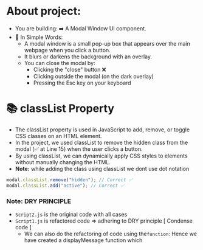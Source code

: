 # About project:

- You are building: ➡️ A Modal Window UI component.
- 💬 In Simple Words:
  - A modal window is a small pop-up box that appears over the main webpage when you click a button.
  - It blurs or darkens the background with an overlay.
  - You can close the modal by:
    - Clicking the "close" button ❌
    - Clicking outside the modal (on the dark overlay)
    - Pressing the Esc key on your keyboard

# 📚 classList Property

- The classList property is used in JavaScript to add, remove, or toggle CSS classes on an HTML element.
- In the project, we used classList to remove the hidden class from the modal (✅ at Line 15) when the user clicks a button.
- By using classList, we can dynamically apply CSS styles to elements without manually changing the HTML.
- **Note:** while adding the class using classList we dont use dot notation

```js
modal.classList.remove("hidden"); // Correct ✅
modal.classList.add("active"); // Correct ✅
```

### Note: DRY PRINCIPLE

- `Script2.js` is the original code with all cases
- `Script1.js` is refactored code => adhering to DRY principle [ Condense code ]
  - We can also do the refactoring of code using the`function`: Hence we have created a displayMessage function which
